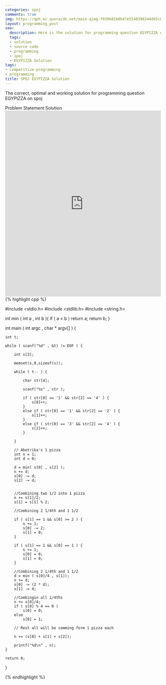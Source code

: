 ```yaml
---
categories: spoj
comments: true
img: https://qph.ec.quoracdn.net/main-qimg-f939681b0b47e5540398244db5c8966f?convert_to_webp=true
layout: programming_post
seo:
  description: Here is the solution for programming question EGYPIZZA on spoj
  tags:
  - solution
  - source code
  - programming
  - spoj
  - EGYPIZZA Solution
tags:
- competitive-programming
- programming
title: SPOJ EGYPIZZA Solution
---
```

The correct, optimal and working solution for programming question EGYPIZZA on spoj

<div class="ui secondary pointing large menu">
  <a class="grey item" data-tab="problem-statement">
    Problem Statement
  </a>
  <a class="active item grey" data-tab="solution">
    Solution
  </a>
</div>
<div class="ui bottom attached tab" data-tab="problem-statement">
    <iframe src="http://www.spoj.com/problems/EGYPIZZA/" width="100%" height="600px" style="overflow: scroll; border: none;"></iframe>
</div>
<div class="ui bottom attached active tab" data-tab="solution">
{% highlight cpp %}

#include <stdio.h>
#include <stdlib.h>
#include <string.h>

int min ( int a , int b ){
	if ( a < b )
		return a;
	return b;
}

int main ( int argc , char * argv[] ) {

	int t;

	while ( scanf("%d" , &t) != EOF ) {

		int s[3];
	
		memset(s,0,sizeof(s));
	
		while ( t-- ) {
	
			char str[4];
	
			scanf("%s" , str );
	
			if ( str[0] == '1' && str[2] == '4' ) {
				s[0]++;
			}
			else if ( str[0] == '1' && str[2] == '2' ) {
				s[1]++;
			}
			else if ( str[0] == '3' && str[2] == '4' ) {
				s[2]++;
			}

		}

		// Abotrika's 1 pizza
		int n = 1;
		int d = 0;

		d = min( s[0] , s[2] );
		n += d;
		s[0] -= d;
		s[2] -= d;

	
		//Combining two 1/2 into 1 pizza
		n += s[1]/2;
		s[1] = s[1] % 2;

		//Combining 2 1/4th and 1 1/2

		if ( s[1] == 1 && s[0] >= 2 ) {
			n += 1;
			s[0] -= 2;
			s[1] = 0;
		}

		if ( s[1] == 1 && s[0] == 1 ) {
			n += 1;
			s[0] = 0;
			s[1] = 0;
		}

		//Combining 2 1/4th and 1 1/2
		d = min ( s[0]/4 , s[1]);
		n += d;
		s[0] -= (2 * d);
		s[1] -= d;

		//Combingin all 1/4ths
		n += s[0]/4;
		if ( s[0] % 4 == 0 )
			s[0] = 0;
		else
			s[0] = 1;

		// Rest all will be comming form 1 pizza each

		n += (s[0] + s[1] + s[2]);
	
		printf("%d\n" , n);
	}

	return 0;
}


{% endhighlight %}
</div>
